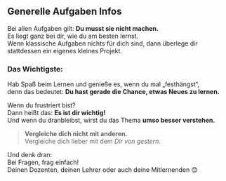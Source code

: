 ## Generelle Aufgaben Infos

Bei allen Aufgaben gilt: **Du musst sie nicht machen.**  
Es liegt ganz bei dir, wie du am besten lernst.  
Wenn klassische Aufgaben nichts für dich sind, dann überlege dir stattdessen ein eigenes kleines Projekt.

### Das Wichtigste:

Hab Spaß beim Lernen und genieße es, wenn du mal „festhängst“,  
denn das bedeutet: **Du hast gerade die Chance, etwas Neues zu lernen.**

Wenn du frustriert bist?  
Dann heißt das: **Es ist dir wichtig!**  
Und wenn du dranbleibst, wirst du das Thema **umso besser verstehen.**

> **Vergleiche dich nicht mit anderen.**  
> Vergleiche dich lieber mit dem *Dir von gestern.*

Und denk dran:  
Bei Fragen, frag einfach!  
Deinen Dozenten, deinen Lehrer oder auch deine Mitlernenden 😊
